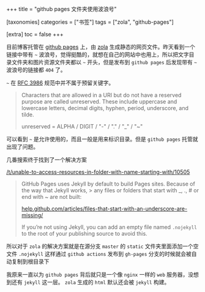 +++
title = "github pages 文件夹使用波浪号"

[taxonomies]
categories = ["书签"]
tags = ["zola", "github-pages"]

[extra]
toc = false
+++

目前博客托管在 [github pages](https://docs.github.com/en/github/working-with-github-pages) 上，由 [zola](https://github.com/getzola/zola) 生成静态的网页文件。昨天看到一个链接中带有 `~` 波浪号，觉得挺酷的，就想在自己的网站中也用上，所以把文字目录文件夹和图片资源文件夹都以 `~` 开头，但是发布到 `github pages` 后发现带有 `~` 波浪号的链接都 `404` 了。

<!-- more -->

`~` 在 [RFC 3986](https://tools.ietf.org/html/rfc3986#section-2.2) 规范中并不属于预留关键字。
> Characters that are allowed in a URI but do not have a reserved
> purpose are called unreserved.  These include uppercase and lowercase
> letters, decimal digits, hyphen, period, underscore, and tilde.
> 
> unreserved  = ALPHA / DIGIT / "-" / "." / "_" / "~"

可以看到 `~` 是允许使用的，而且一般是用来标识目录。但是 `github pages` 托管就出现了问题。

几番搜索终于找到了一个解决方案

[/t/unable-to-access-resources-in-folder-with-name-starting-with/10505](https://github.community/t/unable-to-access-resources-in-folder-with-name-starting-with/10505)

> GitHub Pages uses Jekyll by default to build Pages sites. Because of the way that Jekyll works, > any files or folders that start with _, ., # or end with ~ are not built:
>
> [help.github.com/articles/files-that-start-with-an-underscore-are-missing/](https://help.github.com/articles/files-that-start-with-an-underscore-are-missing/)
>
> If you’re not using Jekyll, you can add an empty file named `.nojekyll` to the root of your publishing source to avoid this.


所以对于 `zola` 的解决方案就是在源分支 `master` 的 `static` 文件夹里面添加一个空文件 `.nojekyll`
这样通过 `github actions` 发布到 `gh-pages` 分支的时候就会被自动复制到根目录下

我原来一直以为 `github pages` 背后就只是一个像 `nginx` 一样的 `web` 服务器，没想到还有 `jekyll` 这一层。 `zola` 生成的 `html` 默认还会被 `jekyll` 构建。
